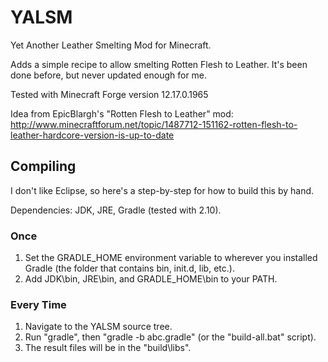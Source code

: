 # YALSM
Yet Another Leather Smelting Mod for Minecraft.

Adds a simple recipe to allow smelting Rotten Flesh to Leather.
It's been done before, but never updated enough for me.

Tested with Minecraft Forge version 12.17.0.1965

Idea from EpicBlargh's "Rotten Flesh to Leather" mod:
http://www.minecraftforum.net/topic/1487712-151162-rotten-flesh-to-leather-hardcore-version-is-up-to-date

## Compiling
I don't like Eclipse, so here's a step-by-step for how to build this by hand.

Dependencies: JDK, JRE, Gradle (tested with 2.10).

### Once
1. Set the GRADLE_HOME environment variable to wherever you installed Gradle (the folder that contains bin, init.d, lib, etc.).
2. Add JDK\bin, JRE\bin, and GRADLE_HOME\bin to your PATH.

### Every Time
1. Navigate to the YALSM source tree.
2. Run "gradle", then "gradle -b abc.gradle" (or the "build-all.bat" script).
3. The result files will be in the "build\libs".
